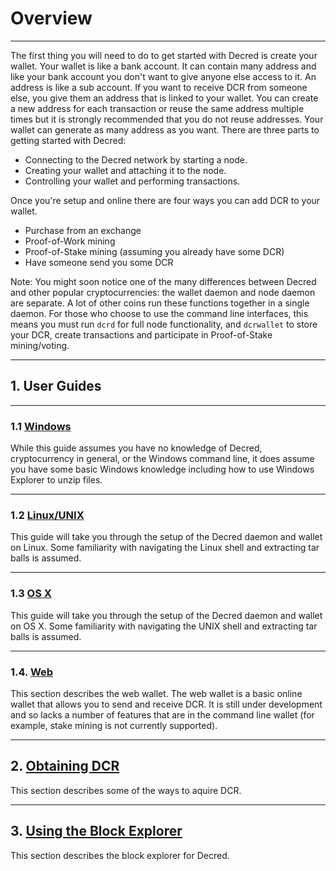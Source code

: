 # **<i class="fa fa-info-circle"></i> Overview**

---

The first thing you will need to do to get started with Decred is
create your wallet. Your wallet is like a bank account. It can contain
many address and like your bank account you don't want to give anyone
else access to it. An address is like a sub account. If you want to
receive DCR from someone else, you give them an address that is linked
to your wallet. You can create a new address for each transaction or
reuse the same address multiple times but it is strongly recommended
that you do not reuse addresses. Your wallet can generate as many
address as you want.  There are three parts to getting started with
Decred:

* Connecting to the Decred network by starting a node.
* Creating your wallet and attaching it to the node.
* Controlling your wallet and performing transactions.

Once you're setup and online there are four ways you can add DCR to
your wallet.

* Purchase from an exchange
* Proof-of-Work mining
* Proof-of-Stake mining (assuming you already have some DCR)
* Have someone send you some DCR


Note: You might soon notice one of the many differences between Decred and other 
popular cryptocurrencies: the wallet daemon and node daemon are separate.
A lot of other coins run these functions together in a single daemon.
For those who choose to use the command line interfaces, this means you must
run `dcrd` for full node functionality, and `dcrwallet` to store your DCR,
create transactions and participate in Proof-of-Stake mining/voting.


---

## **1. <i class="fa fa-user"></i> User Guides**

---

### 1.1 <i class="fa fa-windows"></i> [Windows](user-guides/windows.md)

While this guide assumes you have no knowledge of Decred,
cryptocurrency in general, or the Windows command line, it does assume
you have some basic Windows knowledge including how to use Windows
Explorer to unzip files.

---

### 1.2 <i class="fa fa-linux"></i> [Linux/UNIX](user-guides/linux.md)

This guide will take you through the setup of the Decred daemon and
wallet on Linux. Some familiarity with navigating the Linux shell and
extracting tar balls is assumed.

---

### 1.3 <i class="fa fa-apple"></i> [OS X](user-guides/osx.md)

This guide will take you through the setup of the Decred daemon and
wallet on OS X. Some familiarity with navigating the UNIX shell and
extracting tar balls is assumed.

---

### 1.4. <i class="fa fa-firefox"></i> [Web](user-guides/web.md)

This section describes the web wallet.  The web wallet is a basic
online wallet that allows you to send and receive DCR. It is still
under development and so lacks a number of features that are in the
command line wallet (for example, stake mining is not currently
supported).

---

## **2. <i class="fa fa-exchange"></i> [Obtaining DCR](obtaining-dcr.md)**

This section describes some of the ways to aquire DCR.

---

## **3. <i class="fa fa-cubes"></i> [Using the Block Explorer](using-the-block-explorer.md)**

This section describes the block explorer for Decred.

